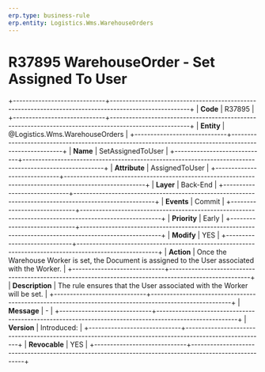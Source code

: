 ```yaml
---
erp.type: business-rule
erp.entity: Logistics.Wms.WarehouseOrders
---
```


# R37895 WarehouseOrder - Set Assigned To User 
+-----------------------------+-------------------------------------------------------------------------------------------------------+
| **Code**                    | R37895                                                                                                |
+-----------------------------+-------------------------------------------------------------------------------------------------------+
| **Entity**                  | @Logistics.Wms.WarehouseOrders                                                                        |
+-----------------------------+-------------------------------------------------------------------------------------------------------+
| **Name**                    | SetAssignedToUser                                                                                     |
+-----------------------------+-------------------------------------------------------------------------------------------------------+
| **Attribute**               | AssignedToUser                                                                                        |
+-----------------------------+-------------------------------------------------------------------------------------------------------+
| **Layer**                   | Back-End                                                                                              |
+-----------------------------+-------------------------------------------------------------------------------------------------------+
| **Events**                  | Commit                                                                                                |
+-----------------------------+-------------------------------------------------------------------------------------------------------+
| **Priority**                | Early                                                                                                 |
+-----------------------------+-------------------------------------------------------------------------------------------------------+
| **Modify**                  | YES                                                                                                   |
+-----------------------------+-------------------------------------------------------------------------------------------------------+
| **Action**                  | Once the Warehouse Worker is set, the Document is assigned to the User associated with the Worker.    |
+-----------------------------+-------------------------------------------------------------------------------------------------------+
| **Description**             | The rule ensures that the User associated with the Worker will be set.                                |
+-----------------------------+-------------------------------------------------------------------------------------------------------+
| **Message**                 | \-                                                                                                    |
+-----------------------------+-------------------------------------------------------------------------------------------------------+
| **Version**                 | Introduced:                                                                                           |
+-----------------------------+-------------------------------------------------------------------------------------------------------+
| **Revocable**               | YES                                                                                                   |
+-----------------------------+-------------------------------------------------------------------------------------------------------+
